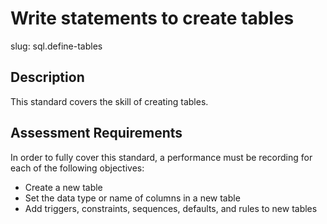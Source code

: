 
# Write statements to create tables

slug: sql.define-tables

## Description
This standard covers the skill of creating tables.

## Assessment Requirements
In order to fully cover this standard, a performance must be recording for each of the following objectives:

- Create a new table
- Set the data type or name of columns in a new table
- Add triggers, constraints, sequences, defaults, and rules to new tables
